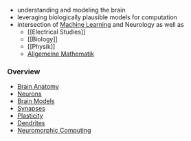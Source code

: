 + understanding and modeling the brain
+ leveraging biologically plausible models for computation
+ intersection of [Machine Learning](../Machine%20Learning/Machine%20Learning.md) and Neurology as well as
	+ [[Electrical Studies]]
	+ [[Biology]]
	+ [[Physik]]
	+ [Allgemeine Mathematik](../../../Mathematik/Allgemeine%20Mathematik/Allgemeine%20Mathematik.md)
### Overview
+ [Brain Anatomy](Brain%20Anatomy.md)
+ [Neurons](Neurons/Neurons.md)
+ [Brain Models](Brain%20Models/Brain%20Models.md)
+ [Synapses](Neurons/Synapses.md)
+ [Plasticity](Neurons/Plasticity.md)
+ [Dendrites](Neurons/Dendrites.md)
+ [Neuromorphic Computing](Computation/Neuromorphic%20Computing.md)